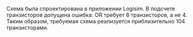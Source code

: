 Схема была спроектирована в приложении Logisim.
В подсчете транзисторов допущена ошибка: OR требует 6 транзисторов, а не 4. Таким образом, требуемая схема реализуется приблизительно 104 транзисторами.